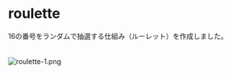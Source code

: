 # roulette
16の番号をランダムで抽選する仕組み（ルーレット）を作成しました。
<br>
<br>
<br>
![roulette-1.png](https://github.com/hamada-git/roulette/blob/master/roulette-1.png)
